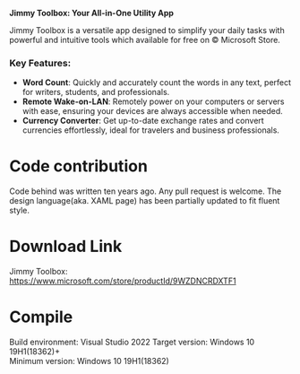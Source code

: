 **Jimmy Toolbox: Your All-in-One Utility App**  

Jimmy Toolbox is a versatile app designed to simplify your daily tasks with powerful and intuitive tools which available for free on © Microsoft Store.  

### Key Features:  
- **Word Count**: Quickly and accurately count the words in any text, perfect for writers, students, and professionals.  
- **Remote Wake-on-LAN**: Remotely power on your computers or servers with ease, ensuring your devices are always accessible when needed.  
- **Currency Converter**: Get up-to-date exchange rates and convert currencies effortlessly, ideal for travelers and business professionals.  

# Code contribution 
Code behind was written ten years ago. Any pull request is welcome. 
The design language(aka. XAML page) has been partially updated to fit fluent style.  

# Download Link
Jimmy Toolbox: https://www.microsoft.com/store/productId/9WZDNCRDXTF1

# Compile
Build environment: Visual Studio 2022 
Target version: Windows 10 19H1(18362)+  
Minimum version: Windows 10 19H1(18362)
